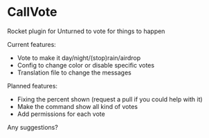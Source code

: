 # CallVote
Rocket plugin for Unturned to vote for things to happen

Current features:
- Vote to make it day/night/(stop)rain/airdrop
- Config to change color or disable specific votes
- Translation file to change the messages

Planned features:
- Fixing the percent shown (request a pull if you could help with it)
- Make the command show all kind of votes
- Add permissions for each vote

Any suggestions?
